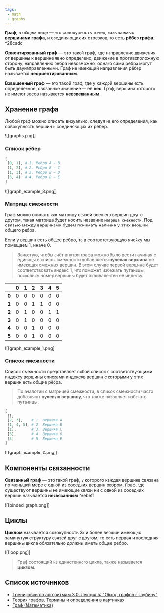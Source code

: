 ```yaml
---
tags:
 - math
 - graphs
---
```


**Граф**, в общем виде — это совокупность точек, называемых **вершинами графа**, и соединяющих их отрезков, то есть **рёбер графа**. ^28cadc

**Ориентированный граф** — это такой граф, где направление движения от вершины к вершине явно определено, движение в противоположную сторону, направлению ребра невозможно, однако сами рёбра могут быть двунаправленными. Граф не имеющий направления рёбер называется **неориентированным**.

**Взвешенный граф** — это такой граф, где у каждой вершины есть определённое, связанное значение — её **вес**. Граф, вершина которого не имеют весов называется **невзвешанным**.

## Хранение графа

Любой граф можно описать визуально, следуя из его определения, как совокупность вершин и соединяющих их рёбер.

![[graphs.png]]

### Список рёбер

```Python
[
 (0, 1), # 1. Ребро A — B
 (1, 2), # 2. Ребро B — C
 (1, 3), # 3. Ребро B — D
 (3, 4)  # 4. Ребро D — E
]
```

![[graph_example_3.png]]

### Матрица смежности

Граф можно описать как матрицу связей всех его вершин друг с другом, такая матрица будет носить название `матрица смежности`. Под связью между вершинами будем понимать наличие у этих вершин общего ребра.

Если у вершин есть общее ребро, то в соответствующую ячейку мы помещаем 1, иначе 0.

> Зачастую, чтобы счёт внутри графа можно было вести начиная с единицы в список смежности добавляется **нулевая вершина** не имеющая смежных вершин. В этом случае первой вершине будет соответствовать индекс 1, что поможет избежать путаницы, поскольку номер вершины будет эквивалентен её индексу. 

|       | **0** | **1** | **2** | **3** | **4** | **5** |
| ----- | ----- | ----- | ----- | ----- | ----- | ----- |
| **0** | 0     | 0     | 0     | 0     | 0     | 0     |
| **1** | 0     | 0     | 1     | 1     | 0     | 0     |
| **2** | 0     | 1     | 0     | 0     | 1     | 1     |
| **3** | 0     | 1     | 0     | 0     | 0     | 0     |
| **4** | 0     | 0     | 1     | 0     | 0     | 0     |
| **5** | 0     | 0     | 1     | 0     | 0     | 0     |

![[graph_example_1.png]]

### Список смежности

Список смежности представляет собой список c соответствующими индексу вершины списками индексов вершин с которыми у этих вершин есть общие рёбра.

> По аналогии с матрицей смежности, в список смежности часто добавляют **нулевую вершину**, что также позволяет избегать путаницы.

```Python
[
 [],
 [2, 3],    # 1. Вершина A
 [1, 4, 5], # 2. Вершина B
 [1],       # 3. Вершина C
 [3],       # 4. Вершина D
 [3]        # 5. Вершина E
]
```

![[graph_example_2.png]]

## Компоненты связанности

**Связанный граф** — это такой граф, у которого каждая вершина связана по меньшей мере с одной из соседних вершин ребром. Граф, где существуют вершины не имеющие связи 
ни с одной из соседних вершин называется **несвязанным** ^eebef1

![[binded_graph.png]]

## Циклы

**Циклом** называется совокупность 3х и более вершин имеющих замкнутую структуру связей друг с другом, то есть первая и последняя вершины цикла обязательно должны иметь общее ребро.

![[loop.png]]

> Граф состоящий из единстенного цикла, также называется **циклом**. 

## Список источников

- [Тренировки по алгоритмам 3.0. Лекция 5: "Обход графов в глубину"](https://www.youtube.com/live/0YjdZlgf9Ig?feature=share)
- [Теория графов. Термины и определения в картинках](https://habr.com/ru/company/otus/blog/568026/)
- [Граф (Математика)](https://ru.wikipedia.org/wiki/Граф_(математика))